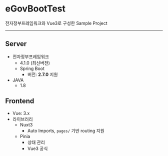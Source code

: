 # eGovBootTest
전자정부프레임워크와 Vue3로 구성한 Sample Project

---
## Server
- 전자정부프레임워크 
  - 4.1.0 (최신버전)
  - Spring Boot
      - 버전: **2.7.0** 지원
- JAVA
    - 1.8

## Frontend
* Vue: 3.x
* 라이브러리
  * Nuxt3
    * Auto Imports,  ```pages/``` 기반 routing 지원
  * Pinia
    * 상태 관리
    * Vue3 공식

